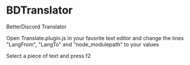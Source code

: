 # BDTranslator
BetterDiscord Translator


Open Translate.plugin.js in your favorite text editor and change the lines "LangFrom", "LangTo" and "node_modulepath" to your values


Select a piece of text and press f2
